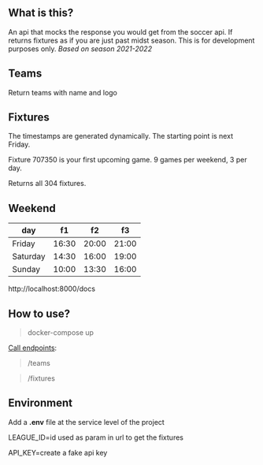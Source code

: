## What is this?

An api that mocks the response you would get from the soccer api. If returns fixtures as if you are just past midst season. This is for development purposes only. _Based on season 2021-2022_

## Teams

Return teams with name and logo

## Fixtures

The timestamps are generated dynamically. The starting point is next Friday.

Fixture 707350 is your first upcoming game. 9 games per weekend, 3 per day.

Returns all 304 fixtures.

## Weekend

| day      | f1    | f2    | f3    |
| -------- | ----- | ----- | ----- |
| Friday   | 16:30 | 20:00 | 21:00 |
| Saturday | 14:30 | 16:00 | 19:00 |
| Sunday   | 10:00 | 13:30 | 16:00 |

http://localhost:8000/docs

## How to use?

> docker-compose up

[Call endpoints](./service.http):

> /teams

> /fixtures

## Environment

Add a **.env** file at the service level of the project

LEAGUE_ID=id used as param in url to get the fixtures

API_KEY=create a fake api key
